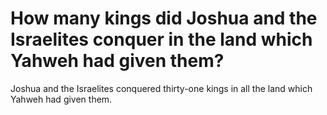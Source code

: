 # How many kings did Joshua and the Israelites conquer in the land which Yahweh had given them?

Joshua and the Israelites conquered thirty-one kings in all the land which Yahweh had given them.
